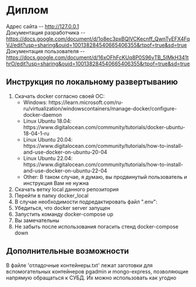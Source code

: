 # Диплом  
Адрес сайта -- http://127.0.0.1  
Документация разработчика -- https://docs.google.com/document/d/1o8ec3pxBQlVCKecnff_QwnTyEFX4FqVJ/edit?usp=sharing&ouid=100138284540665406355&rtpof=true&sd=true  
Документация пользователя -- https://docs.google.com/document/d/16xOFhFcKUq8P0S96vTB_5IMkH341thrO/edit?usp=sharing&ouid=100138284540665406355&rtpof=true&sd=true  
  
<h2>Инструкция по локальному развертыванию</h2>
<ol>
<li>Скачать docker согласно своей ОС:
<ul>
  <li>Windows: https://learn.microsoft.com/ru-ru/virtualization/windowscontainers/manage-docker/configure-docker-daemon
  <li>Linux Ubuntu 18.04: https://www.digitalocean.com/community/tutorials/docker-ubuntu-18-04-1-ru
  <li>Linux Ubuntu 20.04: https://www.digitalocean.com/community/tutorials/how-to-install-and-use-docker-on-ubuntu-20-04
  <li>Linux Ubuntu 22.04: https://www.digitalocean.com/community/tutorials/how-to-install-and-use-docker-on-ubuntu-22-04
  <li>Other: В таком случае, я думаю, вы продвинутый пользователь и инструкция Вам не нужна
 </ul>
<li>Скачать ветку local данного репозитория
<li>Перейти в папку docker_local
<li>В случае необходимости подредактировать файл ".env":
<li>Убедиться, что docker server запущен
<li>Запустить команду docker-compose up
<li>Вы замечательны
<li>Не забыть после использования погасить стенд docker-compose down
</ol>

<h2>Дополнительные возможности</h2>
В файле 'отладочные контейнеры.txt' лежат заготовки для вспомогательных контейнеров pgadmin и mongo-express, позволяющие напрямую обращаться к СУБД. Их можно использовать как угодно
